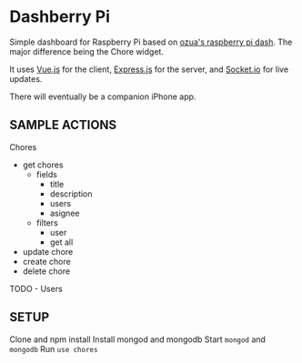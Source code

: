 # Dashberry Pi
Simple dashboard for Raspberry Pi based on [ozua's raspberry pi dash](http://www.instructables.com/id/Raspberry-Pi-Wall-Mounted-Calender-and-Notificatio/?ALLSTEPS).  The major difference being the Chore widget.

It uses [Vue.js](http://vuejs.org) for the client, [Express.js](http://expressjs.com/) for the server, and [Socket.io](http://socket.io/) for live updates.

There will eventually be a companion iPhone app.

## SAMPLE ACTIONS
Chores
- get chores
  - fields
    - title
    - description
    - users
    - asignee
  - filters
    - user
    - get all
- update chore
- create chore
- delete chore

TODO - Users

## SETUP
Clone and npm install
Install mongod and mongodb
Start `mongod` and `mongodb`
Run `use chores`
